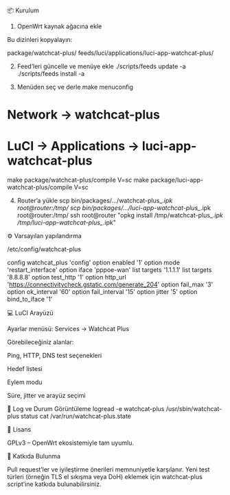 📦 Kurulum
1. OpenWrt kaynak ağacına ekle

Bu dizinleri kopyalayın:

package/watchcat-plus/
feeds/luci/applications/luci-app-watchcat-plus/

2. Feed’leri güncelle ve menüye ekle
./scripts/feeds update -a
./scripts/feeds install -a

3. Menüden seç ve derle
make menuconfig
# Network → watchcat-plus
# LuCI → Applications → luci-app-watchcat-plus
make package/watchcat-plus/compile V=sc
make package/luci-app-watchcat-plus/compile V=sc

4. Router’a yükle
scp bin/packages/.../watchcat-plus_*.ipk root@router:/tmp/
scp bin/packages/.../luci-app-watchcat-plus_*.ipk root@router:/tmp/
ssh root@router "opkg install /tmp/watchcat-plus_*.ipk /tmp/luci-app-watchcat-plus_*.ipk"

⚙️ Varsayılan yapılandırma

/etc/config/watchcat-plus

config watchcat_plus 'config'
	option enabled '1'
	option mode 'restart_interface'
	option iface 'pppoe-wan'
	list targets '1.1.1.1'
	list targets '8.8.8.8'
	option test_http '1'
	option http_url 'https://connectivitycheck.gstatic.com/generate_204'
	option fail_max '3'
	option ok_interval '60'
	option fail_interval '15'
	option jitter '5'
	option bind_to_iface '1'

💻 LuCI Arayüzü

Ayarlar menüsü:
Services → Watchcat Plus

Görebileceğiniz alanlar:

Ping, HTTP, DNS test seçenekleri

Hedef listesi

Eylem modu

Süre, jitter ve arayüz seçimi

🧠 Log ve Durum Görüntüleme
logread -e watchcat-plus
/usr/sbin/watchcat-plus status
cat /var/run/watchcat-plus.state

📜 Lisans

GPLv3 – OpenWrt ekosistemiyle tam uyumlu.

🤝 Katkıda Bulunma

Pull request’ler ve iyileştirme önerileri memnuniyetle karşılanır.
Yeni test türleri (örneğin TLS el sıkışma veya DoH) eklemek için watchcat-plus script’ine katkıda bulunabilirsiniz.
